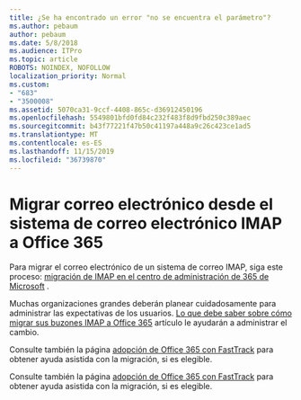 ```yaml
---
title: ¿Se ha encontrado un error "no se encuentra el parámetro"?
ms.author: pebaum
author: pebaum
ms.date: 5/8/2018
ms.audience: ITPro
ms.topic: article
ROBOTS: NOINDEX, NOFOLLOW
localization_priority: Normal
ms.custom:
- "683"
- "3500008"
ms.assetid: 5070ca31-9ccf-4408-865c-d36912450196
ms.openlocfilehash: 5549801bfd0fd84c232f483f8d9fbd250c389aec
ms.sourcegitcommit: b43f77221f47b50c41197a448a9c26c423ce1ad5
ms.translationtype: MT
ms.contentlocale: es-ES
ms.lasthandoff: 11/15/2019
ms.locfileid: "36739870"
---
```

# <a name="migrating-email-from-imap-email-system-to-office-365"></a>Migrar correo electrónico desde el sistema de correo electrónico IMAP a Office 365

Para migrar el correo electrónico de un sistema de correo IMAP, siga este proceso: [migración de IMAP en el centro de administración de 365 de Microsoft](https://docs.microsoft.com/Exchange/mailbox-migration/migrating-imap-mailboxes/imap-migration-in-the-admin-center) .
  
Muchas organizaciones grandes deberán planear cuidadosamente para administrar las expectativas de los usuarios. [Lo que debe saber sobre cómo migrar sus buzones IMAP a Office 365](https://docs.microsoft.com/Exchange/mailbox-migration/migrating-imap-mailboxes/migrating-imap-mailboxes) artículo le ayudarán a administrar el cambio.

Consulte también la página [adopción de Office 365 con FastTrack](https://www.microsoft.com/fasttrack/microsoft-365/office-365) para obtener ayuda asistida con la migración, si es elegible.
  

Consulte también la página [adopción de Office 365 con FastTrack](https://www.microsoft.com/fasttrack/microsoft-365/office-365) para obtener ayuda asistida con la migración, si es elegible.
  